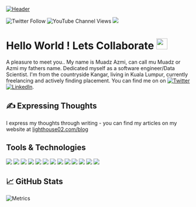 [![Header](https://raw.githubusercontent.com/willofd02/Muadz_Azmi/master/readme_banner.png "Header")](#)

![Twitter Follow](https://img.shields.io/twitter/follow/Muadzmi02?color=blue&label=Follow&logo=twitter&style=flat-square) ![YouTube Channel Views](https://img.shields.io/youtube/channel/views/UC6bxCRcJN9tVQRvsnM86lOA?style=social) ![](https://komarev.com/ghpvc/?username=willofd02&label=Profile+Views)


# Hello World ! Lets Collaborate <img src="https://raw.githubusercontent.com/willofd02/Muadz_Azmi/master/collaborator-handshake.gif" width="30px">

A pleasure to meet you.. My name is Muadz Azmi, can call mu Muadz or Azmi my fathers name. Dedicated myself as a software engineer/Data Scientist. I'm from the countryside Kangar, living in Kuala Lumpur, currently freelancing and actively finding placement. You can find me on on [![Twitter][1.1]][1] [![LinkedIn][1.2]][2].

## &#x270d; Expressing Thoughts

I express my thoughts through writing - you can find my articles on my website at [lighthouse02.com/blog](https:/lighthouse02.com/blog) 

##  Tools & Technologies 
![](https://img.shields.io/badge/OS-Linux-informational?style=flat&logo=linux&logoColor=white&color=FF4747)
![](https://img.shields.io/badge/Editor-Visual_Studio_Code-informational?style=flat&logo=visualstudiocode&logoColor=white&color=FF4747)
![](https://img.shields.io/badge/Editor-Google_Collab-informational?style=flat&logo=googlecolab&logoColor=white&color=FF4747)
![](https://img.shields.io/badge/Editor-Jupyter_Notebook-informational?style=flat&logo=jupyter&logoColor=white&color=FF4747)
![](https://img.shields.io/badge/Code-Python-informational?style=flat&logo=python&logoColor=white&color=FF4747)
![](https://img.shields.io/badge/Code-JavaScript-informational?style=flat&logo=javascript&logoColor=white&color=FF4747)
![](https://img.shields.io/badge/Shell-Bash-informational?style=flat&logo=gnu-bash&logoColor=white&color=FF4747)
![](https://img.shields.io/badge/Tools-PostgreSQL-informational?style=flat&logo=postgresql&logoColor=white&color=FF4747)
![](https://img.shields.io/badge/Tools-Docker-informational?style=flat&logo=docker&logoColor=white&color=FF4747)
![](https://img.shields.io/badge/Tools-Google_Cloud-informational?style=flat&logo=googlecloud&logoColor=white&color=FF4747)
![](https://img.shields.io/badge/Tools-Anaconda_Navigator-informational?style=flat&logo=anaconda&logoColor=white&color=FF4747)
![](https://img.shields.io/badge/Cloud-Amazon_AWS-informational?style=flat&logo=amazonaws&logoColor=white&color=FF4747)
![](https://img.shields.io/badge/Git-Git-informational?style=flat&logo=git&logoColor=white&color=FF4747)




## &#x1f4c8; GitHub Stats
![Metrics](https://metrics.lecoq.io/willofd02?template=classic&achievements=1&projects=1&isocalendar=1&languages=1&introduction=1&isocalendar.duration=half-year&languages.limit=8&languages.sections=most-used&languages.colors=github&languages.threshold=0%25&languages.indepth=false&languages.categories=markup%2C%20programming&languages.recent.categories=markup%2C%20programming&languages.recent.load=300&languages.recent.days=14&introduction.title=true&projects.limit=4&projects.descriptions=true&achievements.threshold=C&achievements.secrets=true&achievements.display=compact&achievements.limit=0&config.timezone=Asia%2FKuala_Lumpur)

<!-- Badge -->

[1.1]: https://img.shields.io/badge/Twitter-1DA1F2?style=for-the-badge&logo=twitter&logoColor=white 
[1.2]: https://img.shields.io/badge/LinkedIn-0077B5?style=for-the-badge&logo=linkedin&logoColor=white


<!-- links to my social media accounts -->

[1]: https://twitter.com/Muadzmi02
[2]: https://www.linkedin.com/in/muadz-azmi-8575aa153/